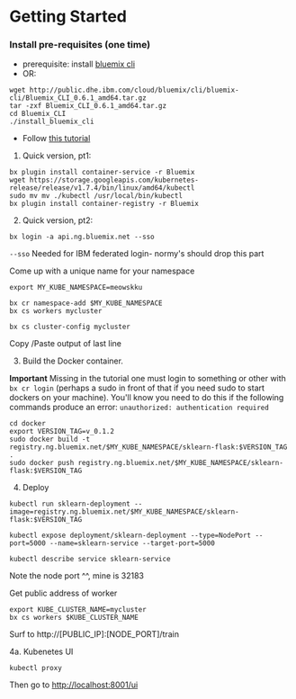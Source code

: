 
# Getting Started


### Install pre-requisites (one time)
- prerequisite: install [bluemix cli](https://clis.ng.bluemix.net/ui/home.html)
- OR: 
```$bash
wget http://public.dhe.ibm.com/cloud/bluemix/cli/bluemix-cli/Bluemix_CLI_0.6.1_amd64.tar.gz
tar -zxf Bluemix_CLI_0.6.1_amd64.tar.gz
cd Bluemix_CLI
./install_bluemix_cli
``` 

- Follow [this tutorial](https://console.bluemix.net/docs/containers/cs_tutorials.html#cs_cluster_tutorial)
1. Quick version, pt1:
```$bash
bx plugin install container-service -r Bluemix
wget https://storage.googleapis.com/kubernetes-release/release/v1.7.4/bin/linux/amd64/kubectl
sudo mv mv ./kubectl /usr/local/bin/kubectl
bx plugin install container-registry -r Bluemix
```
2. Quick version, pt2:
```$bash
bx login -a api.ng.bluemix.net --sso
```
`--sso` Needed for IBM federated login- normy's should drop this part

Come up with a unique name for your namespace
```$xslt
export MY_KUBE_NAMESPACE=meowskku
```

```$xslt
bx cr namespace-add $MY_KUBE_NAMESPACE
bx cs workers mycluster
```

```$xslt
bx cs cluster-config mycluster
```

Copy /Paste output of last line

3. Build the Docker container.

**Important** Missing in the tutorial one must login to something or other with
`bx cr login` (perhaps a sudo in front of that if you need sudo to start dockers on your machine).
You'll know you need to do this if the following commands produce an error: `unauthorized: authentication required
`


```$xslt
cd docker
export VERSION_TAG=v_0.1.2
sudo docker build -t registry.ng.bluemix.net/$MY_KUBE_NAMESPACE/sklearn-flask:$VERSION_TAG .
sudo docker push registry.ng.bluemix.net/$MY_KUBE_NAMESPACE/sklearn-flask:$VERSION_TAG
```

4. Deploy 

```$xslt
kubectl run sklearn-deployment --image=registry.ng.bluemix.net/$MY_KUBE_NAMESPACE/sklearn-flask:$VERSION_TAG
```

```$xslt
kubectl expose deployment/sklearn-deployment --type=NodePort --port=5000 --name=sklearn-service --target-port=5000
```

```$xslt
kubectl describe service sklearn-service
```
Note the node port ^^, mine is 32183

Get public address of worker
```$xslt
export KUBE_CLUSTER_NAME=mycluster
bx cs workers $KUBE_CLUSTER_NAME
```

Surf to http://[PUBLIC_IP]:[NODE_PORT]/train


4a. Kubenetes UI

```$xslt
kubectl proxy
```

Then go to [http://localhost:8001/ui](http://localhost:8001/ui)
